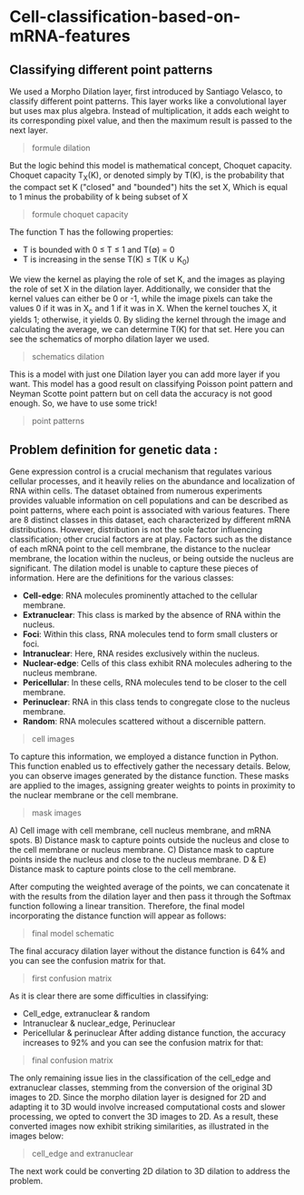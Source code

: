 # Cell-classification-based-on-mRNA-features
## Classifying different point patterns
We used a Morpho Dilation layer, first introduced by Santiago Velasco, to classify different point patterns. This layer works like a convolutional layer but uses max plus algebra. Instead of multiplication, it adds each weight to its corresponding pixel value, and then the maximum result is passed to the next layer.

> formule dilation

But the logic behind this model is mathematical concept, Choquet capacity.
Choquet capacity T<sub>X</sub>(K), or denoted simply by T(K), is the probability that the compact set K ("closed" and "bounded") hits the set X, Which is equal to 1 minus the probability of k being subset of X

> formule choquet capacity

The function T has the following properties: 

* T is bounded with 0 ≤ T ≤ 1 and T(∅) = 0
* T is increasing in the sense T(K) ≤ T(K ∪ K<sub>0</sub>)

We view the kernel as playing the role of set K, and the images as playing the role of set X in the dilation layer. Additionally, we consider that the kernel values can either be 0 or -1, while the image pixels can take the values 0 if it was in X<sub>c</sub> and 1 if it was in X. When the kernel touches X, it yields 1; otherwise, it yields 0. By sliding the kernel through the image and calculating the average, we can determine T(K) for that set. Here you can see the schematics of morpho dilation layer we used.

> schematics dilation

This is a model with just one Dilation layer you can add more layer if you want. This model has a good result on classifying Poisson point pattern and Neyman Scotte point pattern but on cell data the accuracy is not good enough. So, we have to use some trick!

> point patterns

## Problem definition for genetic data :
Gene expression control is a crucial mechanism that regulates various cellular processes, and it heavily relies on the abundance and localization of RNA within cells. The dataset obtained from numerous experiments provides valuable information on cell populations and can be described as point patterns, where each point is associated with various features. There are 8 distinct classes in this dataset, each characterized by different mRNA distributions. However, distribution is not the sole factor influencing classification; other crucial factors are at play. Factors such as the distance of each mRNA point to the cell membrane, the distance to the nuclear membrane, the location within the nucleus, or being outside the nucleus are significant. The dilation model is unable to capture these pieces of information. Here are the definitions for the various classes:

* **Cell-edge**: RNA molecules prominently attached to the cellular membrane. 
* **Extranuclear**: This class is marked by the absence of RNA within the nucleus. 
* **Foci**: Within this class, RNA molecules tend to form small clusters or foci. 
* **Intranuclear**: Here, RNA resides exclusively within the nucleus. 
* **Nuclear-edge**: Cells of this class exhibit RNA molecules adhering to the nucleus membrane. 
* **Pericellular**: In these cells, RNA molecules tend to be closer to the cell membrane.
* **Perinuclear**: RNA in this class tends to congregate close to the nucleus membrane.  
* **Random**: RNA molecules scattered without a discernible pattern.

> cell images

To capture this information, we employed a distance function in Python. This function enabled us to effectively gather the necessary details. Below, you can observe images generated by the distance function. These masks are applied to the images, assigning greater weights to points in proximity to the nuclear membrane or the cell membrane.

> mask images

A) Cell image with cell membrane, cell nucleus membrane, and mRNA spots. B) Distance mask to capture points outside the nucleus and close to the cell membrane or nucleus membrane. C) Distance mask to capture points inside the nucleus and close to the nucleus membrane. D & E) Distance mask to capture points close to the cell membrane.

After computing the weighted average of the points, we can concatenate it with the results from the dilation layer and then pass it through the Softmax function following a linear transition. Therefore, the final model incorporating the distance function will appear as follows:

> final model schematic

The final accuracy dilation layer without the distance function is 64%  and you can see the confusion matrix for that. 

> first confusion matrix

As it is clear there are some difficulties in classifying:
*	Cell_edge, extranuclear & random
*	Intranuclear & nuclear_edge, Perinuclear
*	Pericellular & perinuclear
After adding distance function, the accuracy increases to 92% and you can see the confusion matrix for that:

>final confusion matrix

The only remaining issue lies in the classification of the cell_edge and extranuclear classes, stemming from the conversion of the original 3D images to 2D. Since the morpho dilation layer is designed for 2D and adapting it to 3D would involve increased computational costs and slower processing, we opted to convert the 3D images to 2D. As a result, these converted images now exhibit striking similarities, as illustrated in the images below:

> cell_edge and extranuclear

The next work could be converting 2D dilation to 3D dilation to address the problem.





